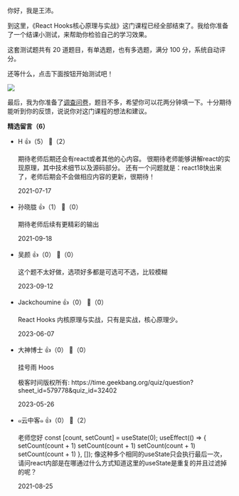 你好，我是王沛。

到这里，《React Hooks核心原理与实战》这门课程已经全部结束了。我给你准备了一个结课小测试，来帮助你检验自己的学习效果。

这套测试题共有 20 道题目，有单选题，也有多选题，满分 100 分，系统自动评分。

还等什么，点击下面按钮开始测试吧！

[![](https://static001.geekbang.org/resource/image/28/a4/28d1be62669b4f3cc01c36466bf811a4.png?wh=1142%2A201)](http://time.geekbang.org/quiz/intro?act_id=614&exam_id=2009)

最后，我为你准备了[调查问卷](https://jinshuju.net/f/DOKo9U)，题目不多，希望你可以花两分钟填一下。十分期待能听到你的反馈，说说你对这门课程的想法和建议。
<div><strong>精选留言（6）</strong></div><ul>
<li><span>H</span> 👍（5） 💬（2）<p>期待老师后期还会有react或者其他的心内容。
很期待老师能够讲解react的实现原理，其中技术细节以及源码部分。
还有一个问题就是：react18快出来了，老师后期会不会做相应内容的更新，很期待！</p>2021-07-17</li><br/><li><span>孙晓胧</span> 👍（1） 💬（0）<p>期待老师后续有更精彩的输出</p>2021-09-18</li><br/><li><span>吴颜</span> 👍（0） 💬（0）<p>这个题不太好做，选项好多都是可选可不选，比较模糊</p>2023-09-12</li><br/><li><span>Jackchoumine</span> 👍（0） 💬（0）<p>React Hooks 内核原理与实战，只有是实战，核心原理少。</p>2023-06-07</li><br/><li><span>大神博士</span> 👍（0） 💬（0）<p>挂号雨 Hoos

极客时间版权所有: https:&#47;&#47;time.geekbang.org&#47;quiz&#47;question?sheet_id=579778&amp;quiz_id=32402</p>2023-05-26</li><br/><li><span>๑云中客๑</span> 👍（0） 💬（2）<p>老师您好
const [count, setCount] = useState(0);
  useEffect(() =&gt; {
    setCount(count + 1)
    setCount(count + 1)
    setCount(count + 1)
    setCount(count + 1)
  }, []);
像这种多个相同的useState只会执行最后一次，请问react内部是在哪通过什么方式知道这里的useState是重复的并且过滤掉的呢？</p>2021-08-25</li><br/>
</ul>